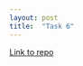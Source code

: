 ```yaml
---
layout: post
title:  "Task 6"
---
```


[Link to repo](https://github.com/NimBreitenfeld/task-6-Pudu)